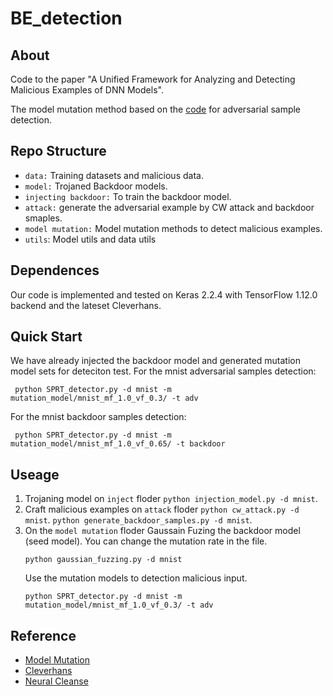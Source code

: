# BE_detection
 
## About
Code to the paper "A Unified Framework for Analyzing and Detecting Malicious Examples of DNN Models".

The model mutation method based on the [code](https://github.com/dgl-prc/m_testing_adversatial_sample) for adversarial sample detection.

## Repo Structure
- `data:` Training datasets and malicious data.
- `model:` Trojaned Backdoor models.
- `injecting backdoor:`  To train the backdoor model.
- `attack:` generate the adversarial example by CW attack and backdoor smaples.
- `model mutation:` Model mutation methods to detect malicious examples.
- `utils`: Model utils and data utils
## Dependences
Our code is implemented and tested on Keras 2.2.4  with TensorFlow 1.12.0 backend and the lateset Cleverhans.

## Quick Start 
We have already injected the backdoor model and generated mutation model sets for deteciton test.
For the mnist adversarial samples detection:
```
 python SPRT_detector.py -d mnist -m mutation_model/mnist_mf_1.0_vf_0.3/ -t adv
```
For the mnist backdoor samples detection:
```
 python SPRT_detector.py -d mnist -m mutation_model/mnist_mf_1.0_vf_0.65/ -t backdoor
```

## Useage
1. Trojaning model on `inject` floder `python injection_model.py -d mnist`.
2. Craft malicious examples on `attack` floder `python cw_attack.py -d mnist`. `python generate_backdoor_samples.py -d mnist`.
3. On the `model mutation` floder
    Gaussain Fuzing the backdoor model (seed model). You can change the mutation rate in the file.
    ```
    python gaussian_fuzzing.py -d mnist
    ```
    Use the mutation models to detection malicious input.
    ```
    python SPRT_detector.py -d mnist -m mutation_model/mnist_mf_1.0_vf_0.3/ -t adv
    ```

## Reference
- [Model Mutation](https://github.com/dgl-prc/m_testing_adversatial_sample)
- [Cleverhans](https://github.com/tensorflow/cleverhans)
- [Neural Cleanse](https://github.com/bolunwang/backdoor)
